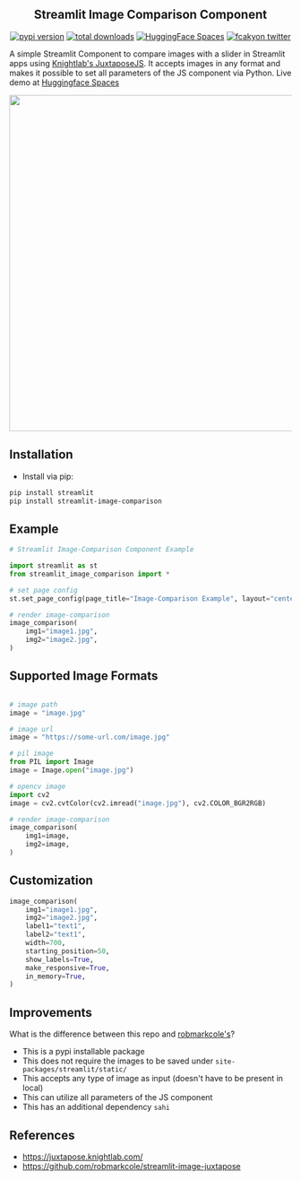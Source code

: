 <div align="center">
<h2>
    Streamlit Image Comparison Component
</h2>
</div>

<div align="center">
    <a href="https://badge.fury.io/py/streamlit-image-comparison"><img src="https://badge.fury.io/py/streamlit-image-comparison.svg" alt="pypi version"></a>
    <a href="https://pepy.tech/project/streamlit-image-comparison"><img src="https://pepy.tech/badge/streamlit-image-comparison" alt="total downloads"></a>
    <a href="https://huggingface.co/spaces/fcakyon/streamlit-image-comparison"><img src="https://raw.githubusercontent.com/fcakyon/streamlit-image-comparison/main/resources/hf_spaces_badge.svg" alt="HuggingFace Spaces"></a>
    <a href="https://twitter.com/fcakyon"><img src="https://img.shields.io/badge/twitter-fcakyon_-blue?logo=twitter&style=flat" alt="fcakyon twitter"></a>
</div>

A simple Streamlit Component to compare images with a slider in Streamlit apps using [Knightlab's JuxtaposeJS](https://juxtapose.knightlab.com/). It accepts images in any format and makes it possible to set all parameters of the JS component via Python. Live demo at [Huggingface Spaces](https://huggingface.co/spaces/fcakyon/streamlit-image-comparison)

<p align="center">
<a href='https://huggingface.co/spaces/fcakyon/streamlit-image-comparison' target='_blank'> <img src="https://user-images.githubusercontent.com/34196005/143328163-2976a3b6-91d0-47c5-b872-c92dd6ea404e.gif" width="600"></a>

</p>

## Installation
- Install via pip:

```bash
pip install streamlit
pip install streamlit-image-comparison
```

## Example

```python
# Streamlit Image-Comparison Component Example

import streamlit as st
from streamlit_image_comparison import *

# set page config
st.set_page_config(page_title="Image-Comparison Example", layout="centered")

# render image-comparison
image_comparison(
    img1="image1.jpg",
    img2="image2.jpg",
)
```

## Supported Image Formats

```python

# image path
image = "image.jpg"

# image url
image = "https://some-url.com/image.jpg"

# pil image
from PIL import Image
image = Image.open("image.jpg")

# opencv image
import cv2
image = cv2.cvtColor(cv2.imread("image.jpg"), cv2.COLOR_BGR2RGB)

# render image-comparison
image_comparison(
    img1=image,
    img2=image,
)
```

## Customization

```python
image_comparison(
    img1="image1.jpg",
    img2="image2.jpg",
    label1="text1",
    label2="text1",
    width=700,
    starting_position=50,
    show_labels=True,
    make_responsive=True,
    in_memory=True,
)
```

## Improvements

What is the difference between this repo and [robmarkcole's](https://github.com/robmarkcole/streamlit-image-juxtapose)?

- This is a pypi installable package
- This does not require the images to be saved under `site-packages/streamlit/static/`
- This accepts any type of image as input (doesn't have to be present in local)
- This can utilize all parameters of the JS component
- This has an additional dependency `sahi`

## References
- https://juxtapose.knightlab.com/
- https://github.com/robmarkcole/streamlit-image-juxtapose
